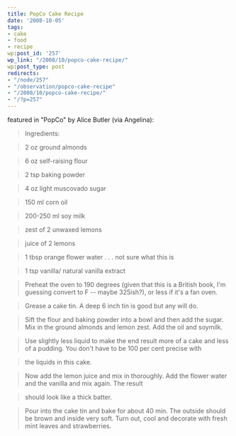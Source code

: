 ```yaml
---
title: PopCo Cake Recipe
date: '2008-10-05'
tags:
- cake
- food
- recipe
wp:post_id: '257'
wp_link: "/2008/10/popco-cake-recipe/"
wp:post_type: post
redirects:
- "/node/257"
- "/observation/popco-cake-recipe"
- "/2008/10/popco-cake-recipe/"
- "/?p=257"
---
```


featured in "PopCo" by Alice Butler (via Angelina):

> Ingredients:

> 2 oz ground almonds

> 6 oz self-raising flour

> 2 tsp baking powder

> 4 oz light muscovado sugar

> 150 ml corn oil

> 200-250 ml soy milk

> zest of 2 unwaxed lemons

> juice of 2 lemons

> 1 tbsp orange flower water . . . not sure what this is

> 1 tsp vanilla/ natural vanilla extract

>

> Preheat the oven to 190 degrees (given that this is a British book, I'm guessing convert to F -- maybe 325ish?), or less if it's a fan oven.

>

> Grease a cake tin. A deep 6 inch tin is good but any will do.

>

> Sift the flour and baking powder into a bowl and then add the sugar. Mix in the ground almonds and lemon zest. Add the oil and soymilk.

> Use slightly less liquid to make the end result more of a cake and less of a pudding. You don't have to be 100 per cent precise with

> the liquids in this cake.

>

> Now add the lemon juice and mix in thoroughly. Add the flower water and the vanilla and mix again. The result

> should look like a thick batter.

>

> Pour into the cake tin and bake for about 40 min. The outside should be brown and inside very soft. Turn out, cool and decorate with fresh mint leaves and strawberries.
